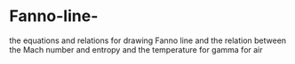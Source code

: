 # Fanno-line-
the equations and relations for drawing Fanno line and the relation between the Mach number and entropy and the temperature for gamma for air 

